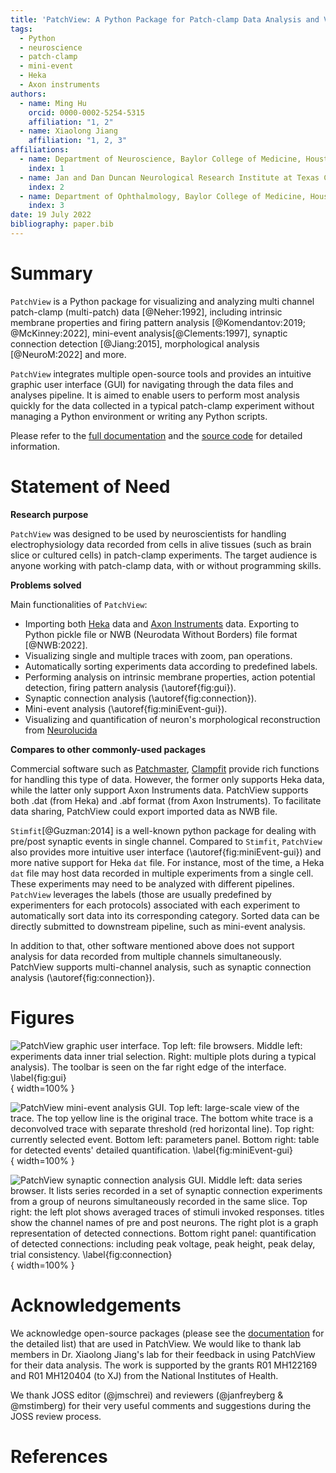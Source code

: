 ```yaml
---
title: 'PatchView: A Python Package for Patch-clamp Data Analysis and Visualization'
tags:
  - Python
  - neuroscience
  - patch-clamp
  - mini-event
  - Heka
  - Axon instruments
authors:
  - name: Ming Hu
    orcid: 0000-0002-5254-5315
    affiliation: "1, 2"
  - name: Xiaolong Jiang
    affiliation: "1, 2, 3"
affiliations:
  - name: Department of Neuroscience, Baylor College of Medicine, Houston, TX
    index: 1
  - name: Jan and Dan Duncan Neurological Research Institute at Texas Children’s Hospital, Houston,TX, USA
    index: 2
  - name: Department of Ophthalmology, Baylor College of Medicine, Houston, TX
    index: 3
date: 19 July 2022
bibliography: paper.bib
---
```


# Summary

``PatchView`` is a Python package for visualizing and analyzing multi channel patch-clamp (multi-patch) data [@Neher:1992], including intrinsic membrane properties and firing pattern analysis [@Komendantov:2019; @McKinney:2022], mini-event analysis[@Clements:1997], synaptic connection detection [@Jiang:2015], morphological analysis [@NeuroM:2022] and more. 

``PatchView`` integrates multiple open-source tools and provides an intuitive graphic user interface (GUI)  for navigating through the data files and analyses pipeline. It is aimed to enable users to perform most analysis quickly for the data collected in a typical patch-clamp experiment without managing a Python environment or writing any Python scripts.

Please refer to the [full documentation](https://patchview-doc.readthedocs.io/en/latest/) and the [source code](https://github.com/ZeitgeberH/patchview) for detailed information.

# Statement of Need
**Research purpose**

 ``PatchView`` was designed to be used by neuroscientists for handling electrophysiology data recorded from cells in alive tissues (such as brain slice or cultured cells) in patch-clamp experiments. The target audience is anyone working with patch-clamp data, with or without programming skills. 

**Problems solved**

 Main functionalities of ``PatchView``:

* Importing both [Heka](https://www.heka.com/about/about_main.html#smart-ephys) data and [Axon Instruments](https://www.moleculardevices.com/products/axon-patch-clamp-system#gref) data. Exporting to Python pickle file or NWB (Neurodata Without Borders) file format [@NWB:2022].
* Visualizing single and multiple traces with zoom, pan operations.
* Automatically sorting experiments data according to predefined labels.
* Performing analysis on intrinsic membrane properties, action potential detection, firing pattern analysis  (\autoref{fig:gui}).
* Synaptic connection analysis (\autoref{fig:connection}).
* Mini-event analysis (\autoref{fig:miniEvent-gui}).
* Visualizing and quantification of neuron's morphological reconstruction from [Neurolucida](https://www.mbfbioscience.com/neurolucida360)

**Compares to other commonly-used packages** 

Commercial software such as [Patchmaster](https://www.heka.com/downloads/downloads_main.html#down_patchmaster_next), [Clampfit](https://www.moleculardevices.com/products/axon-patch-clamp-system/acquisition-and-analysis-software/pclamp-software-suite#Overview) provide rich functions for handling this type of data. However, the former only supports Heka data, while the latter only support Axon Instruments data. PatchView supports both .dat (from Heka) and .abf format (from Axon Instruments). To facilitate data sharing, PatchView could export imported data as NWB file. 

``Stimfit``[@Guzman:2014] is a well-known python package for dealing with pre/post synaptic events in single channel. Compared to ``Stimfit``, ``PatchView`` also provides more intuitive user interface (\autoref{fig:miniEvent-gui}) and more native support for Heka ``dat`` file. For instance, most of the time, a Heka ``dat`` file may host data recorded in multiple experiments from a single cell. These experiments may need to be analyzed with different pipelines. ``PatchView`` leverages the labels (those are usually predefined by experimenters for each protocols) associated with each experiment to automatically sort data into its corresponding category. Sorted data can be directly submitted to downstream pipeline, such as mini-event analysis. 

In addition to that, other software mentioned above does not support analysis for data recorded from multiple channels simultaneously. PatchView supports multi-channel analysis, such as synaptic connection analysis (\autoref{fig:connection}). 

# Figures

![`PatchView` graphic user interface. Top left: file browsers. Middle left: experiments data inner trial selection.
Right: multiple plots during a typical analysis). The toolbar is seen on the far right edge of the interface.
\label{fig:gui}](gui.png){ width=100% }

![`PatchView` mini-event analysis GUI. Top left: large-scale view of the trace. The top yellow line is the original trace. The bottom white trace is a deconvolved trace with separate threshold (red horizontal line). Top right: currently selected event. Bottom left: parameters panel. Bottom right: table for detected events' detailed quantification. 
\label{fig:miniEvent-gui}](event.png){ width=100% }

![`PatchView` synaptic connection analysis GUI. Middle left: data series browser. It lists series recorded in a set of synaptic connection experiments from a group of neurons simultaneously recorded in the same slice. Top right: the left plot shows averaged traces of stimuli invoked responses. titles show the channel names of pre and post neurons. The right plot is a graph representation of detected connections. Bottom right panel: quantification of detected connections: including peak voltage, peak height, peak delay, trial consistency. 
\label{fig:connection}](connection.png){ width=100% }

# Acknowledgements

We acknowledge open-source packages (please see the [documentation]((https://patchview-doc.readthedocs.io/en/latest/)) for the detailed list) that are used in PatchView. We would like to thank lab members in Dr. Xiaolong Jiang's lab for their feedback in using PatchView for their data analysis. The work is supported by the grants R01 MH122169 and R01 MH120404 (to XJ) from the National Institutes of Health.

We thank JOSS editor (@jmschrei) and reviewers (@janfreyberg & @mstimberg) for their very useful comments and suggestions during the JOSS review process. 

# References

